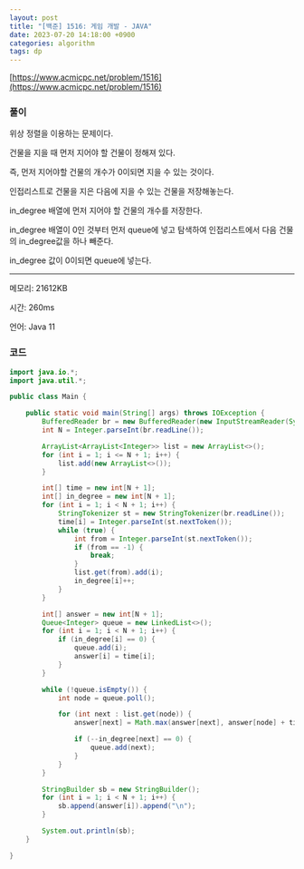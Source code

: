 ```yaml
---
layout: post
title: "[백준] 1516: 게임 개발 - JAVA"
date: 2023-07-20 14:18:00 +0900
categories: algorithm
tags: dp
---
```


[https://www.acmicpc.net/problem/1516](https://www.acmicpc.net/problem/1516)

### 풀이

위상 정렬을 이용하는 문제이다.

건물을 지을 때 먼저 지어야 할 건물이 정해져 있다.

즉, 먼저 지어야할 건물의 개수가 0이되면 지을 수 있는 것이다.

인접리스트로 건물을 지은 다음에 지을 수 있는 건물을 저장해놓는다.

in_degree 배열에 먼저 지어야 할 건물의 개수를 저장한다.

in_degree 배열이 0인 것부터 먼저 queue에 넣고 탐색하여 인접리스트에서 다음 건물의 in_degree값을 하나 빼준다.

in_degree 값이 0이되면 queue에 넣는다.

---

메모리: 21612KB

시간: 260ms

언어: Java 11

### 코드

```java
import java.io.*;
import java.util.*;

public class Main {

    public static void main(String[] args) throws IOException {
        BufferedReader br = new BufferedReader(new InputStreamReader(System.in));
        int N = Integer.parseInt(br.readLine());

        ArrayList<ArrayList<Integer>> list = new ArrayList<>();
        for (int i = 1; i <= N + 1; i++) {
            list.add(new ArrayList<>());
        }

        int[] time = new int[N + 1];
        int[] in_degree = new int[N + 1];
        for (int i = 1; i < N + 1; i++) {
            StringTokenizer st = new StringTokenizer(br.readLine());
            time[i] = Integer.parseInt(st.nextToken());
            while (true) {
                int from = Integer.parseInt(st.nextToken());
                if (from == -1) {
                    break;
                }
                list.get(from).add(i);
                in_degree[i]++;
            }
        }

        int[] answer = new int[N + 1];
        Queue<Integer> queue = new LinkedList<>();
        for (int i = 1; i < N + 1; i++) {
            if (in_degree[i] == 0) {
                queue.add(i);
                answer[i] = time[i];
            }
        }

        while (!queue.isEmpty()) {
            int node = queue.poll();

            for (int next : list.get(node)) {
                answer[next] = Math.max(answer[next], answer[node] + time[next]);

                if (--in_degree[next] == 0) {
                    queue.add(next);
                }
            }
        }

        StringBuilder sb = new StringBuilder();
        for (int i = 1; i < N + 1; i++) {
            sb.append(answer[i]).append("\n");
        }

        System.out.println(sb);
    }

}
```
